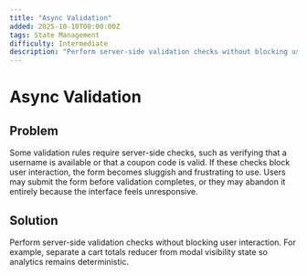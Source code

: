 ```yaml
---
title: "Async Validation"
added: 2025-10-10T00:00:00Z
tags: State Management
difficulty: Intermediate
description: "Perform server-side validation checks without blocking user interaction."
---
```

# Async Validation

## Problem

Some validation rules require server-side checks, such as verifying that a username is available or that a coupon code is valid. If these checks block user interaction, the form becomes sluggish and frustrating to use. Users may submit the form before validation completes, or they may abandon it entirely because the interface feels unresponsive.

## Solution

Perform server-side validation checks without blocking user interaction. For example, separate a cart totals reducer from modal visibility state so analytics remains deterministic.
